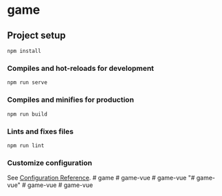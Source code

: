 # game

## Project setup
```
npm install
```

### Compiles and hot-reloads for development
```
npm run serve
```

### Compiles and minifies for production
```
npm run build
```

### Lints and fixes files
```
npm run lint
```

### Customize configuration
See [Configuration Reference](https://cli.vuejs.org/config/).
#   g a m e  
 #   g a m e - v u e  
 #   g a m e - v u e  
 "# game-vue" 
#   g a m e - v u e  
 #   g a m e - v u e  
 